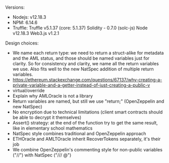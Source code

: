 Versions:
  * Nodejs: v12.18.3
  * NPM: 6.14.6
  * Truffle:
    Truffle v5.1.37 (core: 5.1.37)
    Solidity - 0.7.0 (solc-js)
    Node v12.18.3
    Web3.js v1.2.1

Design choices:
  * We name each return type: we need to return a struct-alike for metadata and the AML status, and those should be named variables just for clarity. So for consistency and clarity, we name all the return variables we use. Also fits well to the new NatSpec addition of multiple return variables.
  * https://ethereum.stackexchange.com/questions/67137/why-creating-a-private-variable-and-a-getter-instead-of-just-creating-a-public-v
  * virtual/override
  * Explain why AMLOracle is not a library
  * Return variables are named, but still we use "return;" (OpenZeppelin and new NatSpec)
  * No encryption due to technical limitations (client smart contracts should be able to decrypt it themselves)
  * Assert() strategy: at the end of the function try to get the same result, like in elementary school mathematics
  * NatSpec style combines traditional and OpenZeppelin approach
  * ETHOracle and AMLTOracle inherit RecoverTokens separately, it's their job
  * We combine OpenZeppelin's commenting style for non-public variables ("//") with NatSpec ("/// @")
